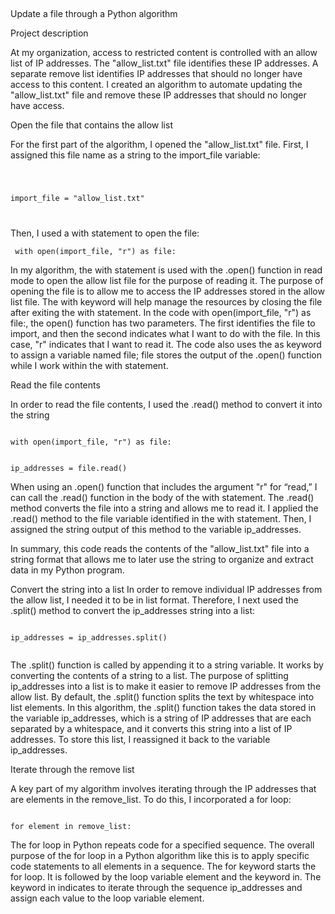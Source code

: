 ##
Update a file through a Python algorithm

Project description

At my organization, access to restricted content is controlled with an allow list of IP addresses. The "allow_list.txt" file identifies these IP addresses. A separate remove list identifies IP addresses that should no longer have access to this content. I created an algorithm to automate updating the "allow_list.txt" file and remove these IP addresses that should no longer have access. 

Open the file that contains the allow list

For the first part of the algorithm, I opened the "allow_list.txt" file. First, I assigned this file name as a string to the import_file variable:

[Assign import_file to the name of the file]:#

<code>

import_file = "allow_list.txt"

</code>


Then, I used a with statement to open the file:

[with statement to read in the initial contents of the file]:#
<code>
with open(import_file, "r") as file:
</code>

 

In my algorithm, the with statement is used with the .open() function in read mode to open the allow list file for the purpose of reading it. The purpose of opening the file is to allow me to access the IP addresses stored in the allow list file. The with keyword will help manage the resources by closing the file after exiting the with statement. In the code with open(import_file, "r") as file:, the open() function has two parameters. The first identifies the file to import, and then the second indicates what I want to do with the file. In this case, "r" indicates that I want to read it. The code also uses the as keyword to assign a variable named file; file stores the output of the .open() function while I work within the with statement.

Read the file contents

In order to read the file contents, I used the .read() method to convert it into the string

<code>
with open(import_file, "r") as file:

ip_addresses = file.read()
</code>

When using an .open() function that includes the argument "r" for “read,” I can call the .read() function in the body of the with statement. The .read() method converts the file into a string and allows me to read it. I applied the .read() method to the file variable identified in the with statement. Then, I assigned the string output of this method to the variable ip_addresses. 

In summary, this code reads the contents of the "allow_list.txt" file into a string format that allows me to later use the string to organize and extract data in my Python program.


Convert the string into a list
In order to remove individual IP addresses from the allow list, I needed it to be in list format. Therefore, I next used the .split() method to convert the ip_addresses string into a list:


[use split() to carry out the conversion]:#

 <code>
ip_addresses = ip_addresses.split()
 </code>


The .split() function is called by appending it to a string variable. It works by converting the contents of a string to a list. The purpose of splitting ip_addresses into a list is to make it easier to remove IP addresses from the allow list. By default, the .split() function splits the text by whitespace into list elements. In this algorithm, the .split() function takes the data stored in the variable ip_addresses, which is a string of IP addresses that are each separated by a whitespace, and it converts this string into a list of IP addresses. To store this list, I reassigned it back to the variable ip_addresses. 

Iterate through the remove list

A key part of my algorithm involves iterating through the IP addresses that are elements in the remove_list. To do this, I incorporated a for loop:

<code>
for element in remove_list:
</code>

The for loop in Python repeats code for a specified sequence. The overall purpose of the for loop in a Python algorithm like this is to apply specific code statements to all elements in a sequence. The for keyword starts the for loop. It is followed by the loop variable element and the keyword in. The keyword in indicates to iterate through the sequence ip_addresses and assign each value to the loop variable element. 

